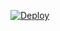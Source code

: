 [![Deploy](https://www.herokucdn.com/deploy/button.svg)](https://heroku.com/deploy?template=https://github.com/ElnurGenCeLi/ZerinMusic)
